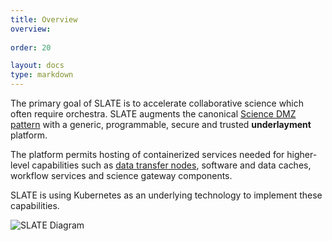 ```yaml
---
title: Overview
overview: 
          
order: 20

layout: docs
type: markdown
---
```


The primary goal of SLATE is to accelerate collaborative science which often require orchestra. SLATE augments the canonical [Science DMZ pattern](http://fasterdata.es.net/science-dmz/) with a generic, programmable, secure and trusted **underlayment** platform.

The platform permits hosting of containerized services needed for higher-level capabilities such as [data transfer nodes](http://fasterdata.es.net/science-dmz/DTN/), software and data caches, workflow services and science gateway components. 

SLATE is using Kubernetes as an underlying technology to implement these capabilities. 

<img class="landing-image pull-left" src="{{home}}/img/slate-diagram.png" alt="SLATE Diagram">

